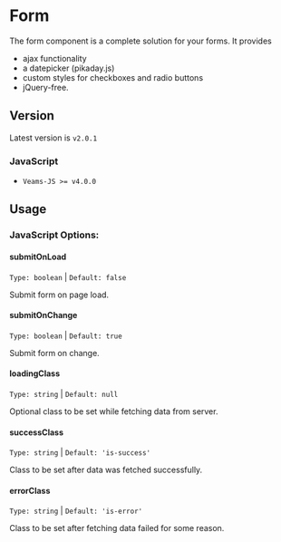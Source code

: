 # Form

The form component is a complete solution for your forms. It provides 
- ajax functionality
- a datepicker (pikaday.js)
- custom styles for checkboxes and radio buttons
- jQuery-free.

## Version
Latest version is ```v2.0.1```

### JavaScript
- `Veams-JS >= v4.0.0`

## Usage

### JavaScript Options:

#### submitOnLoad
`Type: boolean` | `Default: false`

Submit form on page load.

#### submitOnChange
`Type: boolean` | `Default: true`

Submit form on change.

#### loadingClass
`Type: string` | `Default: null`

Optional class to be set while fetching data from server.

#### successClass
`Type: string` | `Default: 'is-success'`

Class to be set after data was fetched successfully.

#### errorClass
`Type: string` | `Default: 'is-error'`

Class to be set after fetching data failed for some reason.
